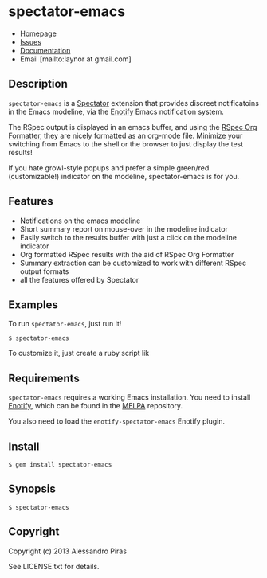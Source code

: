 # spectator-emacs

* [Homepage](https://github.com/laynor/spectator-emacs#readme)
* [Issues](https://github.com/laynor/spectator-emacs/issues)
* [Documentation](http://rubydoc.info/gems/spectator-emacs/frames)
* Email [mailto:laynor at gmail.com]

## Description

`spectator-emacs` is a [Spectator][spectator]
extension that provides discreet notificatoins in the Emacs modeline,
via the [Enotify][enotify] Emacs notification
system.

The RSpec output is displayed in an emacs buffer, and using the
[RSpec Org Formatter][RSpecOrgFormatter],
they are nicely formatted as an org-mode file. Minimize your switching
from Emacs to the shell or the browser to just display the test
results!

If you hate growl-style popups and prefer a simple green/red
(customizable!) indicator on the modeline, spectator-emacs is for you.

## Features

* Notifications on the emacs modeline
* Short summary report on mouse-over in the modeline indicator
* Easily switch to the results buffer with just a click on the
  modeline indicator
* Org formatted RSpec results with the aid of RSpec Org Formatter
* Summary extraction can be customized to work with different RSpec
  output formats
* all the features offered by Spectator

## Examples

To run `spectator-emacs`, just run it!
```
$ spectator-emacs
```
To customize it, just create a ruby script lik

## Requirements

`spectator-emacs` requires a working Emacs installation. You need to
install [Enotify][enotify], which can be found in the [MELPA][melpa]
repository.

You also need to load the `enotify-spectator-emacs` Enotify plugin.


## Install

```
$ gem install spectator-emacs
```

## Synopsis

```
$ spectator-emacs
```

## Copyright

Copyright (c) 2013 Alessandro Piras

See LICENSE.txt for details.

[enotify]:http://github.com/laynor/enotify
[spectator]:http://github.com/elia/spectator
[RSpecOrgFormatter]:http://github.org/laynor/rspec_org_formatter
[melpa]:http://melpa.milkbox.net/
